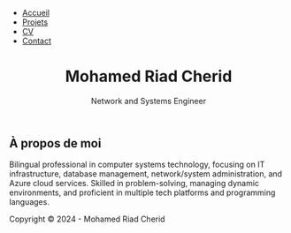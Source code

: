 <!DOCTYPE html>
<html lang="fr">
<head>
  <meta charset="UTF-8">
  <meta name="viewport" content="width=device-width, initial-scale=1.0">
  <link rel="stylesheet" href="style.css">
  <title>Mohamed Riad Cherid - Engineer</title>
</head>
<body>
  <!-- Navigation bar -->
  <nav>
    <div class="nav-container">
      <ul>
        <li><a href="index.html">Accueil</a></li>
        <li><a href="projects.html">Projets</a></li>
        <li><a href="resume.html">CV</a></li>
        <li><a href="contact.html">Contact</a></li>
      </ul>
    </div>
  </nav>

  <!-- Main content -->
  <header>
    <h1>Mohamed Riad Cherid</h1>
    <p>Network and Systems Engineer</p>
  </header>

  <main>
    <section class="about-me">
      <h2>À propos de moi</h2>
      <p>Bilingual professional in computer systems technology, focusing on IT infrastructure, database management, network/system administration, and Azure cloud services. Skilled in problem-solving, managing dynamic environments, and proficient in multiple tech platforms and programming languages.</p>
    </section>
  </main>

  <footer>
    <p>Copyright &copy; 2024 - Mohamed Riad Cherid</p>
  </footer>
</body>
</html>

